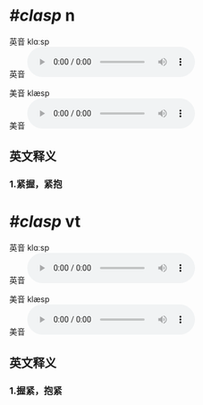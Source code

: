 # ***\#clasp*** n
英音 klɑːsp  
英音
<audio src="./media/clasp1_AAC.aac" controls="controls"></audio>

美音 klæsp  
美音
<audio src="./media/clasp2_AAC.aac" controls="controls"></audio>



  

英文释义
---
### 1.**紧握，紧抱**  


# ***\#clasp*** vt
英音 klɑːsp  
英音
<audio src="./media/clasp1_AAC.aac" controls="controls"></audio>

美音 klæsp  
美音
<audio src="./media/clasp2_AAC.aac" controls="controls"></audio>



  

英文释义
---
### 1.**握紧，抱紧**  


